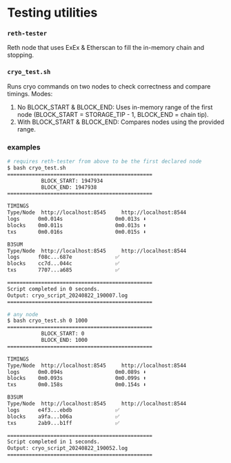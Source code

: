 # Testing utilities

### `reth-tester`
Reth node that uses ExEx & Etherscan to fill the in-memory chain and stopping.

### `cryo_test.sh`
Runs cryo commands on two nodes to check correctness and compare timings.
Modes:
1) No BLOCK_START & BLOCK_END: Uses in-memory range of the first node (BLOCK_START = STORAGE_TIP - 1, BLOCK_END = chain tip).
2) With BLOCK_START & BLOCK_END: Compares nodes using the provided range.
### examples
```bash
# requires reth-tester from above to be the first declared node
$ bash cryo_test.sh
===============================================
           BLOCK_START: 1947934
           BLOCK_END: 1947938
===============================================

TIMINGS
Type/Node  http://localhost:8545     http://localhost:8544
logs      0m0.014s                 0m0.013s ⬇️
blocks    0m0.011s                 0m0.013s ⬆️
txs       0m0.016s                 0m0.015s ⬇️

B3SUM
Type/Node  http://localhost:8545     http://localhost:8544
logs      f08c...687e              ✅
blocks    cc7d...044c              ✅
txs       7707...a685              ✅

===============================================
Script completed in 0 seconds.
Output: cryo_script_20240822_190007.log
===============================================
```


```bash
# any node 
$ bash cryo_test.sh 0 1000
===============================================
           BLOCK_START: 0
           BLOCK_END: 1000
===============================================

TIMINGS
Type/Node  http://localhost:8545     http://localhost:8544
logs      0m0.094s                 0m0.089s ⬇️
blocks    0m0.093s                 0m0.099s ⬆️
txs       0m0.158s                 0m0.154s ⬇️

B3SUM
Type/Node  http://localhost:8545     http://localhost:8544
logs      e4f3...ebdb              ✅
blocks    a9fa...b06a              ✅
txs       2ab9...b1ff              ✅

===============================================
Script completed in 1 seconds.
Output: cryo_script_20240822_190052.log
===============================================
```
